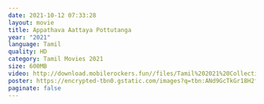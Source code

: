 ```yaml
---
date: 2021-10-12 07:33:28
layout: movie
title: Appathava Aattaya Pottutanga
year: "2021"
language: Tamil
quality: HD
category: Tamil Movies 2021
size: 600MB
video: http://download.mobilerockers.fun//files/Tamil%202021%20Collection/Appathava%20Aattaya%20Pottutanga%20(2021)/Appathava%20Aattaya%20Pottutanga%20(2021)%20Full%20Movies/Appathava%20Aattaya%20Pottutanga%20(2021)%20HDRip/Appathava%20Aattaya%20Pottutanga%20(2021)%20HDRip%20Single%20Part.mp4
poster: https://encrypted-tbn0.gstatic.com/images?q=tbn:ANd9GcTkGr18H2f2aqxTZ6rdInvtUVztARb_Xf67Rg&usqp=CAU
paginate: false
---
```

